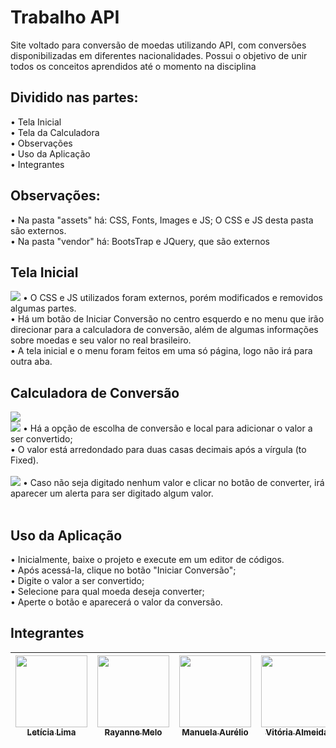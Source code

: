 <h1> Trabalho API </h1>
Site voltado para conversão de moedas utilizando API, com conversões disponibilizadas em diferentes nacionalidades. Possui o objetivo de unir todos os conceitos aprendidos até o momento na disciplina<br>
<h2> Dividido nas partes: </h2>
• Tela Inicial <br>
• Tela da Calculadora<br>
• Observações<br>
• Uso da Aplicação<br>
• Integrantes<br>

<h2> Observações: </h2>
• Na pasta "assets" há: CSS, Fonts, Images e JS; O CSS e JS desta pasta são externos. <br>
• Na pasta "vendor" há: BootsTrap e JQuery, que são externos <br>

<h2> Tela Inicial </h2>
<img src="https://thumbs2.imgbox.com/1c/e8/303oSaVz_t.jpeg"></img>
• O CSS e JS utilizados foram externos, porém modificados e removidos algumas partes. <br>
• Há um botão de Iniciar Conversão no centro esquerdo e no menu que irão direcionar para a calculadora de conversão, além de algumas informações sobre moedas e seu valor no real brasileiro. <br>
• A tela inicial e o menu foram feitos em uma só página, logo não irá para outra aba. <br>

<h2> Calculadora de Conversão </h2>
<img src="https://thumbs2.imgbox.com/af/53/PuBGjAYz_t.jpeg"></img> 
<br>
<img src="https://thumbs2.imgbox.com/03/38/QUeF5C0Z_t.jpeg"></img> 
• Há a opção de escolha de conversão e local para adicionar o valor a ser convertido; <br>
• O valor está arredondado para duas casas decimais após a vírgula (to Fixed). <br>
<br>
<img src="https://thumbs2.imgbox.com/c3/74/VYXkW7lf_t.jpeg"></img> 
• Caso não seja digitado nenhum valor e clicar no botão de converter, irá aparecer um alerta para ser digitado algum valor. <br>
<br>

<h2> Uso da Aplicação </h2>
• Inicialmente, baixe o projeto e execute em um editor de códigos. <br>
• Após acessá-la, clique no botão "Iniciar Conversão"; <br>
• Digite o valor a ser convertido; <br> 
• Selecione para qual moeda deseja converter; <br>
• Aperte o botão e aparecerá o valor da conversão.

<h2> Integrantes </h2>


  

| [<img src="https://avatars.githubusercontent.com/u/105250635?v=4" width=115><br><sub>Letícia Lima</sub>](https://github.com/lettxys) |  [<img src="https://avatars.githubusercontent.com/u/102603196?v=4" width=115><br><sub>Rayanne Melo</sub>](https://github.com/rayannemd) |  [<img src="https://avatars.githubusercontent.com/u/108244185?v=4 " width=115><br><sub>Manuela Aurélio</sub>](https://github.com/mavaur) |   [<img src="https://avatars.githubusercontent.com/u/102155572?v=4" width=115><br><sub>Vitória Almeida</sub>](https://github.com/vitoriaalmd) |    [<img src="https://avatars.githubusercontent.com/u/102602855?v=4" width=115><br><sub>José Gabriel</sub>](https://github.com/gaabvitti) |    <img src="https://thumbs2.imgbox.com/05/b8/VUPrn3p7_t.jpeg" width=115><br><sub>Maria Clara</sub>
| :---: | :---: | :---: | :---: | :---: | :---: |



